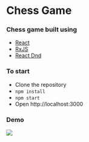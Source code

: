 # Chess Game

### Chess game built using

- [React](https://reactjs.org/)
- [RxJS](https://rxjs-dev.firebaseapp.com/guide/overview)
- [React Dnd](https://react-dnd.github.io/react-dnd/)

### To start

- Clone the repository
- `npm install`
- `npm start`
- Open http://localhost:3000

### Demo

![]("./src/assets/Demo.gif")
